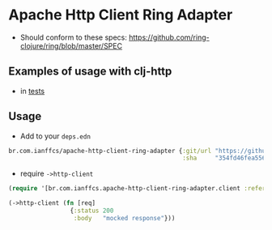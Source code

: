 # Apache Http Client Ring Adapter

* Should conform to these specs:
  https://github.com/ring-clojure/ring/blob/master/SPEC
  
## Examples of usage with clj-http

* in [tests](br/com/ianffcs/apache_http_client_ring_adapter/jetty_client_test.clj)

## Usage

* Add to your `deps.edn`
```clojure
br.com.ianffcs/apache-http-client-ring-adapter {:git/url "https://github.com/ianffcs/apache-http-client-ring-adapter.git"
                                                :sha     "354fd46fea55671a9c8ef2e12075d48034309306"}
```

* require `->http-client`

```clojure
(require '[br.com.ianffcs.apache-http-client-ring-adapter.client :refer [->http-client]])

(->http-client (fn [req]
                 {:status 200
                  :body   "mocked response"}))
```
